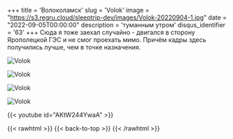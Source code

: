 +++
title = 'Волоколамск'
slug = 'Volok'
image = "https://s3.regru.cloud/sleeptrip-dev/images/Volok-20220904-1.jpg"
date = "2022-09-05T00:00:00"
description = 'туманным утром'
disqus_identifier = '63'
+++
Сюда я тоже заехал случайно - двигался в сторону Ярополецкой ГЭС и не смог проехать мимо.
Причём кадры здесь получились лучше, чем в точке назначения.

![Volok](https://s3.regru.cloud/sleeptrip-dev/images/Volok-20220904-2.jpg)

![Volok](https://s3.regru.cloud/sleeptrip-dev/images/Volok-20220904-3.jpg)

![Volok](https://s3.regru.cloud/sleeptrip-dev/images/Volok-20220904-4.jpg)

![Volok](https://s3.regru.cloud/sleeptrip-dev/images/Volok-20220904-5.jpg)

{{< youtube id="AKtW244YwaA" >}}

{{< rawhtml >}}
{{< back-to-top >}}
{{< /rawhtml >}}

